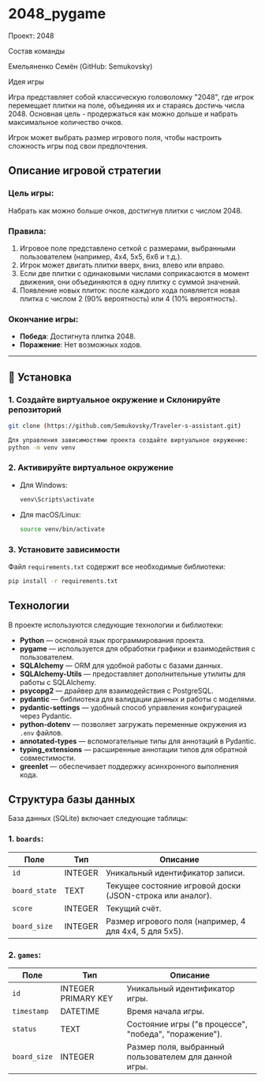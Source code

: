 # 2048_pygame

Проект: 2048

Состав команды

Емельяненко Семён (GitHub: Semukovsky)

Идея игры

Игра представляет собой классическую головоломку "2048", где игрок перемещает плитки на поле, объединяя их и стараясь достичь числа 2048. Основная цель - продержаться как можно дольше и набрать максимальное количество очков.

Игрок может выбрать размер игрового поля, чтобы настроить сложность игры под свои предпочтения.

## Описание игровой стратегии

### Цель игры:
Набрать как можно больше очков, достигнув плитки с числом 2048.

### Правила:
1. Игровое поле представлено сеткой с размерами, выбранными пользователем (например, 4x4, 5x5, 6x6 и т.д.).
2. Игрок может двигать плитки вверх, вниз, влево или вправо.
3. Если две плитки с одинаковыми числами соприкасаются в момент движения, они объединяются в одну плитку с суммой значений.
4. Появление новых плиток: после каждого хода появляется новая плитка с числом 2 (90% вероятность) или 4 (10% вероятность).

### Окончание игры:
- **Победа**: Достигнута плитка 2048.
- **Поражение**: Нет возможных ходов.

---
## 🔧 Установка


### 1. Создайте виртуальное окружение и Склонируйте репозиторий
```bash
git clone (https://github.com/Semukovsky/Traveler-s-assistant.git)

Для управления зависимостями проекта создайте виртуальное окружение:
python -m venv venv
```

### 2. Активируйте виртуальное окружение
- Для Windows:
  ```bash
  venv\Scripts\activate
  ```
- Для macOS/Linux:
  ```bash
  source venv/bin/activate
  ```

### 3. Установите зависимости
Файл `requirements.txt` содержит все необходимые библиотеки:
```bash
pip install -r requirements.txt
```
## Технологии

В проекте используются следующие технологии и библиотеки:

- **Python** — основной язык программирования проекта.
- **pygame** — используется для обработки графики и взаимодействия с пользователем.
- **SQLAlchemy** — ORM для удобной работы с базами данных.
- **SQLAlchemy-Utils** — предоставляет дополнительные утилиты для работы с SQLAlchemy.
- **psycopg2** — драйвер для взаимодействия с PostgreSQL.
- **pydantic** — библиотека для валидации данных и работы с моделями.
- **pydantic-settings** — удобный способ управления конфигурацией через Pydantic.
- **python-dotenv** — позволяет загружать переменные окружения из `.env` файлов.
- **annotated-types** — вспомогательные типы для аннотаций в Pydantic.
- **typing_extensions** — расширенные аннотации типов для обратной совместимости.
- **greenlet** — обеспечивает поддержку асинхронного выполнения кода.

## Структура базы данных

База данных (SQLite) включает следующие таблицы:

### 1. `boards`:
| Поле         | Тип      | Описание                                                                      |
|--------------|----------|-------------------------------------------------------------------------------|
| `id`         | INTEGER  | Уникальный идентификатор записи.                                             |
| `board_state`| TEXT     | Текущее состояние игровой доски (JSON-строка или аналог).                    |
| `score`      | INTEGER  | Текущий счёт.                                                                |
| `board_size` | INTEGER  | Размер игрового поля (например, 4 для 4x4, 5 для 5x5).                       |

### 2. `games`:
| Поле         | Тип      | Описание                                                                      |
|--------------|----------|-------------------------------------------------------------------------------|
| `id`         | INTEGER PRIMARY KEY | Уникальный идентификатор игры.                                   |
| `timestamp`  | DATETIME | Время начала игры.                                                           |
| `status`     | TEXT     | Состояние игры ("в процессе", "победа", "поражение").                        |
| `board_size` | INTEGER  | Размер поля, выбранный пользователем для данной игры.
